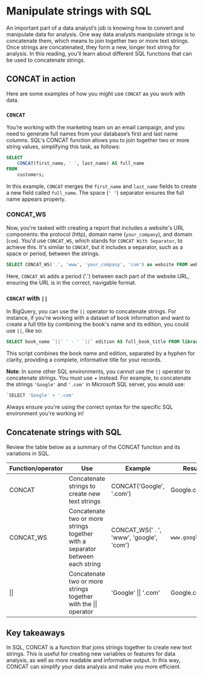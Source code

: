 # Manipulate strings with SQL

An important part of a data analyst’s job is knowing how to convert and manipulate data for analysis. One way data analysts manipulate strings is to concatenate them, which means to join together two or more text strings. Once strings are concatenated, they form a new, longer text string for analysis. In this reading, you'll learn about different SQL functions that can be used to concatenate strings.

## CONCAT in action

Here are some examples of how you might use `CONCAT` as you work with data.

### `CONCAT`

You’re working with the marketing team on an email campaign, and you need to generate full names from your database’s first and last name columns. SQL's CONCAT function allows you to join together two or more string values, simplifying this task, as follows:

```sql
SELECT 
    CONCAT(first_name, ' ', last_name) AS full_name 
FROM 
    customers;
```

In this example, `CONCAT` merges the `first_name` and `last_name` fields to create a new field called `full_name`. The space (`' '`) separator ensures the full name appears properly.

### CONCAT_WS

Now, you're tasked with creating a report that includes a website's URL components: the protocol (http), domain name (`your_company`), and domain (`com`). You'd use `CONCAT_WS`, which stands for `CONCAT With Separator`, to achieve this. It's similar to `CONCAT`, but it includes a separator, such as a space or period, between the strings.

```sql
SELECT CONCAT_WS('.', 'www', 'your_company', 'com') as website FROM web_data;
```

Here, `CONCAT_WS` adds a period ('.') between each part of the website URL, ensuring the URL is in the correct, navigable format.

### `CONCAT` with `||`

In BigQuery, you can use the `||` operator to concatenate strings. For instance, if you're working with a dataset of book information and want to create a full title by combining the book's name and its edition, you could use `||`, like so:

```sql
SELECT book_name `||` ' - ' `||` edition AS full_book_title FROM library;
```

This script combines the book name and edition, separated by a hyphen for clarity, providing a complete, informative title for your records.

**Note**: In some other SQL environments, you cannot use the `||` operator to concatenate strings. You must use + instead. For example, to concatenate the strings `'Google'` and `'.com'` in Microsoft SQL server, you would use:

```sql
`SELECT 'Google' + '.com'
```

Always ensure you're using the correct syntax for the specific SQL environment you're working in!

## Concatenate strings with SQL

Review the table below as a summary of the CONCAT function and its variations in SQL.

|**Function**/**operator**|**Use**|**Example**|**Result**|
|-------------------------|-------|-----------|----------|
|CONCAT|Concatenate strings to create new text strings|CONCAT('Google', '.com')|Google.com|
|CONCAT_WS|Concatenate two or more strings together with a separator between each string|CONCAT_WS(' . ', 'www', 'google', 'com') | `www.google.com` |
| \|\| |Concatenate two or more strings together with the \|\| operator |'Google' \|\| '.com' | Google.com|

## Key takeaways

In SQL, CONCAT is a function that joins strings together to create new text strings. This is useful for creating new variables or features for data analysis, as well as more readable and informative output. In this way, CONCAT can simplify your data analysis and make you more efficient.
